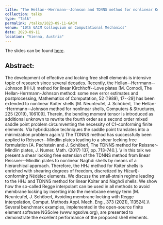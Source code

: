 ```yaml
---
title: "The Hellan--Herrmann--Johnson and TDNNS method for nonlinear Koiter and Naghdi shells"
collection: talks
type: "Talk"
permalink: /talks/2023-09-11-GACM
venue: "10th GACM Colloquium on Computational Mechanics"
date: 2023-09-11
location: "Vienna, Austria"
---
```


The slides can be found [here](http://michaelneunteufel.github.io/files/talks/gacm23_presentation.pdf).

<h2>Abstract:</h2>
The development of effective and locking free shell elements is intensive topic of research since several decades. Recently, the Hellan--Herrmann--Johnson (HHJ) method for linear Kirchhoff--Love plates [M. Comodi, The Hellan-Herrmann-Johnson method: some new error estimates and postprocessing, Mathematics of Computation, 52 (1989), 17--29] has been extended to nonlinear Koiter shells [M. Neunteufel, J. Sch&ouml;berl, The Hellan--Herrmann--Johnson method for nonlinear shells, Computers &amp; Structures, 225 (2019), 106109]. Therein, the bending moment tensor is introduced as additional unknown to rewrite the fourth order as a second order mixed saddle point problem circumventing the necessity of C1-conforming finite elements. Via hybridization techniques the saddle point translates into a minimization problem again.\\
The TDNNS method has successfully been applied to Reissner--Mindlin plates leading to a shear locking free formulation [A. Pechstein and J. Sch&ouml;berl, The TDNNS method for Reissner-Mindlin plates,  J. Numer. Math. (2017) 137, pp. 713-740.]. \\
In this talk we present a shear locking free extension of the TDNNS method from linear Reissner--Mindlin plates to nonlinear Naghdi shells by means of a hierarchical approach. Therefore, the HHJ method for Koiter shells is enriched with shearing degrees of freedom, discretized by H(curl)-conforming N&eacute;d&eacute;lec elements. We discuss the small-strain regime leading to the HHJ and TDNNS method for linear Koiter and Naghdi shells. We show how the so-called Regge interpolant can be used in all methods to avoid membrane locking by inserting into the membrane energy term [M. Neunteufel, J. Sch&ouml;berl, Avoiding membrane locking with Regge interpolation, Comput. Methods Appl. Mech. Eng., 373 (2021), 113524].\\
Several benchmark examples, implemented in the open-source finite element software NGSolve (www.ngsolve.org), are presented to demonstrate the excellent performance of the proposed shell elements.
